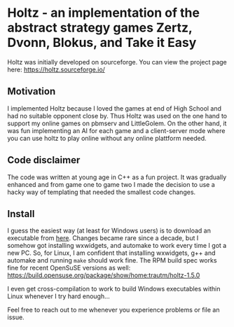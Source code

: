 # Holtz - an implementation of the abstract strategy games Zertz, Dvonn, Blokus, and Take it Easy

Holtz was initially developed on sourceforge. You can view the project page here: https://holtz.sourceforge.io/

## Motivation

I implemented Holtz because I loved the games at end of High School and had no suitable opponent close by.
Thus Holtz was used on the one hand to support my online games on pbmserv and LittleGolem. On the other hand, 
it was fun implementing an AI for each game and a client-server mode where you can use holtz to play online without 
any online plattform needed.

## Code disclaimer

The code was written at young age in C++ as a fun project. It was gradually enhanced and from game one to game two I 
made the decision to use a hacky way of templating that needed the smallest code changes. 

## Install

I guess the easiest way (at least for Windows users) is to download an executable from [here](https://holtz.sourceforge.io/down.php). 
Changes became rare since a decade, but I somehow got installing wxwidgets, and automake to work every time I got a new PC.
So, for Linux, I am confident that installing wxwidgets, g++ and automake and running `make` should work fine.
The RPM build spec works fine for recent OpenSuSE versions as well: https://build.opensuse.org/package/show/home:trautm/holtz-1.5.0

I even get cross-compilation to work to build Windows executables within Linux whenever I try hard enough...

Feel free to reach out to me whenever you experience problems or file an issue.
